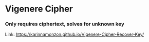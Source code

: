 # Vigenere Cipher

### Only requires ciphertext, solves for unknown key

Link: https://karinnamonzon.github.io/Vigenere-Cipher-Recover-Key/
